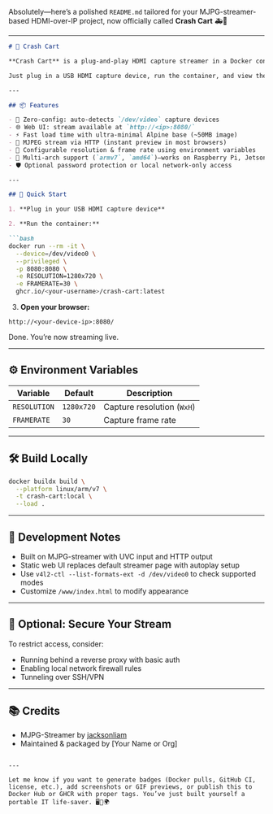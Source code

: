 Absolutely—here’s a polished `README.md` tailored for your MJPG-streamer-based HDMI-over-IP project, now officially called **Crash Cart** 🚑🎥

---

```markdown
# 🧰 Crash Cart

**Crash Cart** is a plug-and-play HDMI capture streamer in a Docker container. Designed for IT admins, makers, and hardware wranglers, it lets you view the screen of any HDMI device (server, SBC, camera, console) through a web browser—no monitor required.

Just plug in a USB HDMI capture device, run the container, and view the live feed from any device on your network.

---

## 📦 Features

- 🔌 Zero-config: auto-detects `/dev/video` capture devices
- 🌐 Web UI: stream available at `http://<ip>:8080/`
- ⚡ Fast load time with ultra-minimal Alpine base (~50MB image)
- 🔁 MJPEG stream via HTTP (instant preview in most browsers)
- 🔧 Configurable resolution & frame rate using environment variables
- 🐳 Multi-arch support (`armv7`, `amd64`)—works on Raspberry Pi, Jetson, etc.
- 🛡️ Optional password protection or local network-only access

---

## 🚀 Quick Start

1. **Plug in your USB HDMI capture device**

2. **Run the container:**

```bash
docker run --rm -it \
  --device=/dev/video0 \
  --privileged \
  -p 8080:8080 \
  -e RESOLUTION=1280x720 \
  -e FRAMERATE=30 \
  ghcr.io/<your-username>/crash-cart:latest
```

3. **Open your browser:**

```
http://<your-device-ip>:8080/
```

Done. You’re now streaming live.

---

## ⚙️ Environment Variables

| Variable     | Default     | Description                      |
|--------------|-------------|----------------------------------|
| `RESOLUTION` | `1280x720`  | Capture resolution (`WxH`)       |
| `FRAMERATE`  | `30`        | Capture frame rate               |

---

## 🛠️ Build Locally

```bash
docker buildx build \
  --platform linux/arm/v7 \
  -t crash-cart:local \
  --load .
```

---

## 🧪 Development Notes

- Built on MJPG-streamer with UVC input and HTTP output
- Static web UI replaces default streamer page with autoplay setup
- Use `v4l2-ctl --list-formats-ext -d /dev/video0` to check supported modes
- Customize `/www/index.html` to modify appearance

---

## 🔐 Optional: Secure Your Stream

To restrict access, consider:
- Running behind a reverse proxy with basic auth
- Enabling local network firewall rules
- Tunneling over SSH/VPN

---

## 📚 Credits

- MJPG-Streamer by [jacksonliam](https://github.com/jacksonliam/mjpg-streamer)
- Maintained & packaged by [Your Name or Org]
```

---

Let me know if you want to generate badges (Docker pulls, GitHub CI, license, etc.), add screenshots or GIF previews, or publish this to Docker Hub or GHCR with proper tags. You’ve just built yourself a portable IT life-saver. 🖥️🔌🌍
